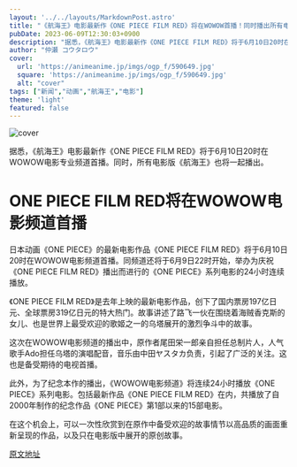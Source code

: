 ```yaml
---
layout: '../../layouts/MarkdownPost.astro'
title: "《航海王》电影最新作《ONE PIECE FILM RED》将在WOWOW首播！同时播出所有电影版《航海王》"
pubDate: 2023-06-09T12:30:03+0900
description: "据悉，《航海王》电影最新作《ONE PIECE FILM RED》将于6月10日20时在WOWOW电影专业频道首播。"
author: "仲瀬 コウタロウ"
cover:
  url: 'https://animeanime.jp/imgs/ogp_f/590649.jpg'
  square: 'https://animeanime.jp/imgs/ogp_f/590649.jpg'
  alt: "cover"
tags: ["新闻","动画","航海王","电影"]
theme: 'light'
featured: false
---
```


![cover](https://animeanime.jp/imgs/ogp_f/590649.jpg)

据悉，《航海王》电影最新作《ONE PIECE FILM RED》将于6月10日20时在WOWOW电影专业频道首播。同时，所有电影版《航海王》也将一起播出。

# ONE PIECE FILM RED将在WOWOW电影频道首播

日本动画《ONE PIECE》的最新电影作品《ONE PIECE FILM RED》将于6月10日20时在WOWOW电影频道首播。同频道还将于6月9日22时开始，举办为庆祝《ONE PIECE FILM RED》播出而进行的《ONE PIECE》系列电影的24小时连续播放。

《ONE PIECE FILM RED》是去年上映的最新电影作品，创下了国内票房197亿日元、全球票房319亿日元的特大热门。故事讲述了路飞一伙在围绕着海贼香克斯的女儿、也是世界上最受欢迎的歌姬之一的乌塔展开的激烈争斗中的故事。

这次在WOWOW电影频道的播出中，原作者尾田栄一郎亲自担任总制片人，人气歌手Ado担任乌塔的演唱配音，音乐由中田ヤスタカ负责，引起了广泛的关注。这也是备受期待的电视首播。

此外，为了纪念本作的播出，《WOWOW电影频道》将连续24小时播放《ONE PIECE》系列电影。包括最新作品《ONE PIECE FILM RED》在内，共播放了自2000年制作的纪念作品《ONE PIECE》第1部以来的15部电影。

在这个机会上，可以一次性欣赏到在原作中备受欢迎的故事情节以高品质的画面重新呈现的作品，以及只在电影版中展开的原创故事。

  [原文地址](https://animeanime.jp/article/2023/06/09/77825.html)